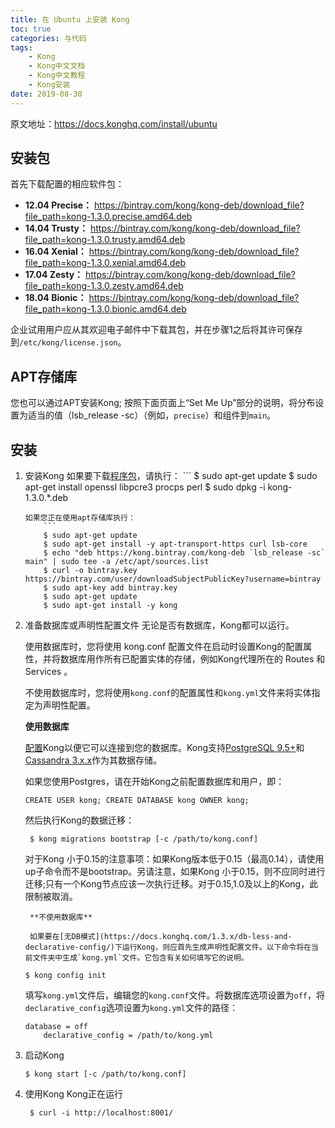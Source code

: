 ```yaml
---
title: 在 Ubuntu 上安装 Kong
toc: true
categories: 与代码
tags: 
	- Kong
	- Kong中文文档
	- Kong中文教程
	- Kong安装
date: 2019-08-30
---
```


原文地址：https://docs.konghq.com/install/ubuntu

## 安装包

首先下载配置的相应软件包：

- **12.04 Precise：** https://bintray.com/kong/kong-deb/download_file?file_path=kong-1.3.0.precise.amd64.deb
- **14.04 Trusty：** https://bintray.com/kong/kong-deb/download_file?file_path=kong-1.3.0.trusty.amd64.deb
- **16.04 Xenial：** https://bintray.com/kong/kong-deb/download_file?file_path=kong-1.3.0.xenial.amd64.deb
- **17.04 Zesty：** https://bintray.com/kong/kong-deb/download_file?file_path=kong-1.3.0.zesty.amd64.deb
- **18.04 Bionic：** https://bintray.com/kong/kong-deb/download_file?file_path=kong-1.3.0.bionic.amd64.deb

企业试用用户应从其欢迎电子邮件中下载其包，并在步骤1之后将其许可保存到`/etc/kong/license.json`。

## APT存储库

您也可以通过APT安装Kong;
按照下面页面上“Set Me Up”部分的说明，将分布设置为适当的值（lsb_release -sc）（例如，`precise`）和组件到`main`。

## 安装

1. 安装Kong
	如果要下载[程序包](https://docs.konghq.com/install/ubuntu/#packages)，请执行：
		```
    $ sudo apt-get update
    $ sudo apt-get install openssl libpcre3 procps perl
    $ sudo dpkg -i kong-1.3.0.*.deb
    ```
	如果您正在使用apt存储库执行：
		```
		$ sudo apt-get update
		$ sudo apt-get install -y apt-transport-https curl lsb-core
		$ echo "deb https://kong.bintray.com/kong-deb `lsb_release -sc` main" | sudo tee -a /etc/apt/sources.list
		$ curl -o bintray.key https://bintray.com/user/downloadSubjectPublicKey?username=bintray
		$ sudo apt-key add bintray.key
		$ sudo apt-get update
		$ sudo apt-get install -y kong
    ```
2. 准备数据库或声明性配置文件
	无论是否有数据库，Kong都可以运行。
	
	使用数据库时，您将使用	kong.conf	配置文件在启动时设置Kong的配置属性，并将数据库用作所有已配置实体的存储，例如Kong代理所在的 Routes 和 Services 。
	
	不使用数据库时，您将使用`kong.conf`的配置属性和`kong.yml`文件来将实体指定为声明性配置。
	
	**使用数据库**
	
	[配置](https://docs.konghq.com/1.3.x/configuration#database)Kong以便它可以连接到您的数据库。Kong支持[PostgreSQL 9.5+](http://www.postgresql.org/)和[Cassandra 3.x.x](http://cassandra.apache.org/)作为其数据存储。
    
    如果您使用Postgres，请在开始Kong之前配置数据库和用户，即：
    ```
    CREATE USER kong; CREATE DATABASE kong OWNER kong;
    ```
   	然后执行Kong的数据迁移：
    ```
     $ kong migrations bootstrap [-c /path/to/kong.conf]
    ```
    对于Kong 小于0.15的注意事项：如果Kong版本低于0.15（最高0.14），请使用up子命令而不是bootstrap。另请注意，如果Kong 小于0.15，则不应同时进行迁移;只有一个Kong节点应该一次执行迁移。对于0.15,1.0及以上的Kong，此限制被取消。
    
		**不使用数据库**
    
		如果要在[无DB模式](https://docs.konghq.com/1.3.x/db-less-and-declarative-config/)下运行Kong，则应首先生成声明性配置文件。以下命令将在当前文件夹中生成`kong.yml`文件。它包含有关如何填写它的说明。
    ```
    $ kong config init
    ```
    填写`kong.yml`文件后，编辑您的`kong.conf`文件。将数据库选项设置为`off`，将`declarative_config`选项设置为`kong.yml`文件的路径：
    ```
    database = off
		declarative_config = /path/to/kong.yml
    ```
3. 启动Kong
	```
	$ kong start [-c /path/to/kong.conf]
	```
4. 使用Kong
    Kong正在运行
    ```
     $ curl -i http://localhost:8001/
    ```
    
    
    
    
    
    
    
    
    
    
    
    
    
    
    
    

